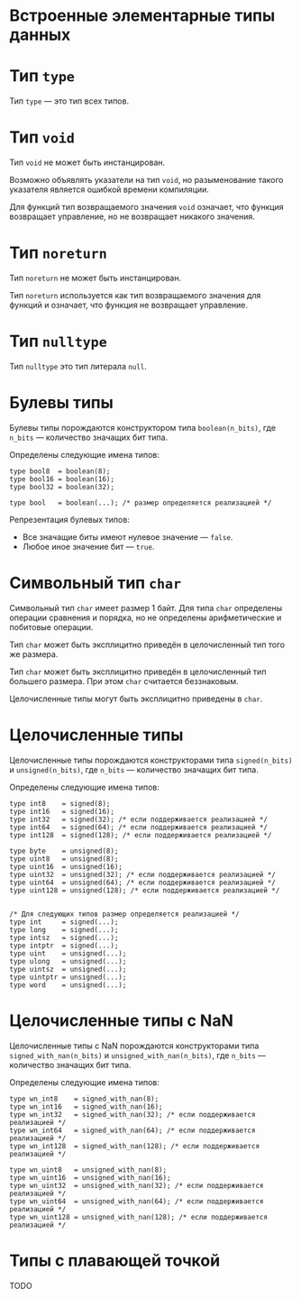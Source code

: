 # Встроенные элементарные типы данных

# Тип `type`

Тип `type` — это тип всех типов.

# Тип `void`

Тип `void` не может быть инстанцирован.

Возможно объявлять указатели на тип `void`, но разыменование такого указателя является ошибкой времени компиляции.

Для функций тип возвращаемого значения `void` означает, что функция возвращает управление, но не возвращает никакого значения.

# Тип `noreturn`

Тип `noreturn` не может быть инстанцирован.

Тип `noreturn` используется как тип возвращаемого значения для функций и означает, что функция не возвращает управление.

# Тип `nulltype`

Тип `nulltype` это тип литерала `null`.

# Булевы типы

Булевы типы порождаются конструктором типа `boolean(n_bits)`, где `n_bits` — количество значащих бит типа.

Определены следующие имена типов:

```
type bool8  = boolean(8);
type bool16 = boolean(16);
type bool32 = boolean(32);

type bool   = boolean(...); /* размер определяется реализацией */
```

Репрезентация булевых типов:

* Все значащие биты имеют нулевое значение — `false`.
* Любое иное значение бит  — `true`.

# Символьный тип `char`

Символьный тип `char` имеет размер 1 байт. Для типа `char` определены операции сравнения и порядка, но не определены арифметические и побитовые операции.

Тип `char` может быть эксплицитно приведён в целочисленный тип того же размера.

Тип `char` может быть эксплицитно приведён в целочисленный тип большего размера. При этом `char` считается беззнаковым.

Целочисленные типы могут быть эксплицитно приведены в `char`.

# Целочисленные типы

Целочисленные типы порождаются конструкторами типа `signed(n_bits)` и `unsigned(n_bits)`, где `n_bits` — количество значащих бит типа.

Определены следующие имена типов:

```
type int8    = signed(8);
type int16   = signed(16);
type int32   = signed(32); /* если поддерживается реализацией */
type int64   = signed(64); /* если поддерживается реализацией */
type int128  = signed(128); /* если поддерживается реализацией */

type byte    = unsigned(8);
type uint8   = unsigned(8);
type uint16  = unsigned(16);
type uint32  = unsigned(32); /* если поддерживается реализацией */
type uint64  = unsigned(64); /* если поддерживается реализацией */
type uint128 = unsigned(128); /* если поддерживается реализацией */


/* Для следующих типов размер определяется реализацией */
type int     = signed(...);
type long    = signed(...);
type intsz   = signed(...);
type intptr  = signed(...);
type uint    = unsigned(...);
type ulong   = unsigned(...);
type uintsz  = unsigned(...);
type uintptr = unsigned(...);
type word    = unsigned(...);
```

# Целочисленные типы с NaN

Целочисленные типы с NaN порождаются конструкторами типа `signed_with_nan(n_bits)` и `unsigned_with_nan(n_bits)`, где `n_bits` — количество значащих бит типа.

Определены следующие имена типов:

```
type wn_int8    = signed_with_nan(8);
type wn_int16   = signed_with_nan(16);
type wn_int32   = signed_with_nan(32); /* если поддерживается реализацией */
type wn_int64   = signed_with_nan(64); /* если поддерживается реализацией */
type wn_int128  = signed_with_nan(128); /* если поддерживается реализацией */

type wn_uint8   = unsigned_with_nan(8);
type wn_uint16  = unsigned_with_nan(16);
type wn_uint32  = unsigned_with_nan(32); /* если поддерживается реализацией */
type wn_uint64  = unsigned_with_nan(64); /* если поддерживается реализацией */
type wn_uint128 = unsigned_with_nan(128); /* если поддерживается реализацией */
```

# Типы с плавающей точкой

TODO
